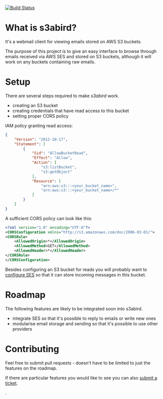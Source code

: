 [![Build Status](https://travis-ci.org/mewa/s3abird.svg?branch=master)](https://travis-ci.org/mewa/s3abird)

# What is s3abird?

It's a webmail client for viewing emails stored on AWS S3 buckets.

The purpose of this project is to give an easy interface to browse
through emails received via AWS SES and stored on S3 buckets, although
it will work on any buckets containing raw emails.

# Setup

There are several steps required to make _s3abird_ work.
* creating an S3 bucket
* creating credentials that have read access to this bucket
* setting proper CORS policy

IAM policy granting read access:
```json
{
    "Version": "2012-10-17",
    "Statement": [
        {
            "Sid": "AllowBucketRead",
            "Effect": "Allow",
            "Action": [
                "s3:listBucket",
                "s3:getObject"
            ],
            "Resource": [
                "arn:aws:s3:::<your_bucket_name>",
                "arn:aws:s3:::<your_bucket_name>/*"
            ]
        }
    ]
}
```

A sufficient CORS policy can look like this:
```xml
<?xml version="1.0" encoding="UTF-8"?>
<CORSConfiguration xmlns="http://s3.amazonaws.com/doc/2006-03-01/">
<CORSRule>
    <AllowedOrigin>*</AllowedOrigin>
    <AllowedMethod>GET</AllowedMethod>
    <AllowedHeader>*</AllowedHeader>
</CORSRule>
</CORSConfiguration>
```

Besides configuring an S3 bucket for reads you will probably want to
[configure
SES](https://docs.aws.amazon.com/ses/latest/DeveloperGuide/receiving-email-getting-started.html)
so that it can store incoming messages in this bucket.

# Roadmap

The following features are likely to be integrated soon into s3abird.

* integrate SES so that it's possible to reply to emails or write new
  ones
* modularise email storage and sending so that it's possible to use
  other providers

# Contributing

Feel free to submit pull requests - doesn't have to be limited to just the features on
the roadmap.

If there are particular features you would like to see you can also
[submit a ticket](https://github.com/mewa/s3abird/issues/new).


.
